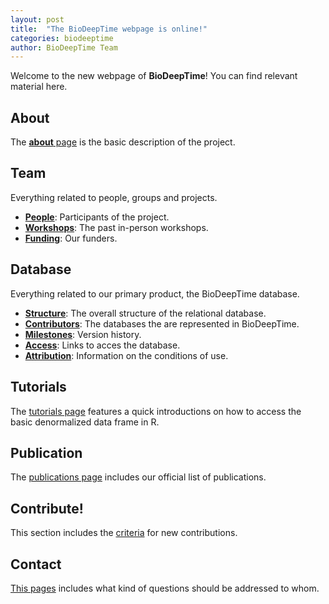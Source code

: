 ```yaml
---
layout: post
title:  "The BioDeepTime webpage is online!"
categories: biodeeptime
author: BioDeepTime Team 
---
```


Welcome to the new webpage of **BioDeepTime**! You can find relevant material here. 

## About

The [**about** page]({{site.url}}{{site.baseurl}}/about/) is the basic description of the project.

## Team

Everything related to people, groups and projects.

- [**People**]({{site.url}}{{site.baseurl}}/team/people/): Participants of the project.
- [**Workshops**]({{site.url}}{{site.baseurl}}/team/workshops/): The past in-person workshops.
- [**Funding**]({{site.url}}{{site.baseurl}}/team/funding/): Our funders.

## Database

Everything related to our primary product, the BioDeepTime database. 

- [**Structure**]({{site.url}}{{site.baseurl}}/database/structure/): The overall structure of the relational database.
- [**Contributors**]({{site.url}}{{site.baseurl}}/database/contributors/): The databases the are represented in BioDeepTime.
- [**Milestones**]({{site.url}}{{site.baseurl}}/database/milestones/): Version history.  
- [**Access**]({{site.url}}{{site.baseurl}}/database/access/): Links to acces the database. 
- [**Attribution**]({{site.url}}{{site.baseurl}}/database/attribution/): Information on the conditions of use. 

## Tutorials

The [tutorials page]({{site.url}}{{site.baseurl}}/tutorials/) features a quick introductions on how to access the basic denormalized data frame in R. 

## Publication

The [publications page]({{site.url}}{{site.baseurl}}/publications/) includes our official list of publications. 

## Contribute!

This section includes the [criteria]({{site.url}}{{site.baseurl}}/contribute/) for new contributions.

## Contact

[This pages]({{site.url}}{{site.baseurl}}/contribute/) includes what kind of questions should be addressed to whom.
